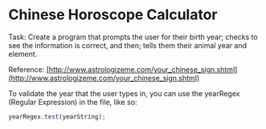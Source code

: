 # Chinese Horoscope Calculator

Task: Create a program that prompts the user for their birth year; checks to see the information is correct, and then; tells them their animal year and element.

Reference: [http://www.astrologizeme.com/your_chinese_sign.shtml](http://www.astrologizeme.com/your_chinese_sign.shtml)

To validate the year that the user types in, you can use the yearRegex (Regular Expression) in the file, like so:

```javascript
yearRegex.test(yearString);
```
